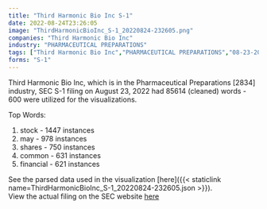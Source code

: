 ```yaml
---
title: "Third Harmonic Bio Inc S-1"
date: 2022-08-24T23:26:05
image: "ThirdHarmonicBioInc_S-1_20220824-232605.png"
companies: "Third Harmonic Bio Inc"
industry: "PHARMACEUTICAL PREPARATIONS"
tags: ["Third Harmonic Bio Inc","PHARMACEUTICAL PREPARATIONS","08-23-2022","S-1"]
forms: "S-1"
---
```

Third Harmonic Bio Inc, which is in the Pharmaceutical Preparations [2834] industry, SEC S-1 filing on August 23, 2022 had 85614 (cleaned) words - 600 were utilized for the visualizations.

Top Words:
1. stock - 1447 instances
2. may - 978 instances
3. shares - 750 instances
4. common - 631 instances
5. financial - 621 instances


See the parsed data used in the visualization [here]({{< staticlink name=ThirdHarmonicBioInc_S-1_20220824-232605.json >}}).  
View the actual filing on the SEC website [here](https://www.sec.gov/Archives/edgar/data/1923840/0001193125-22-227496.txt)
